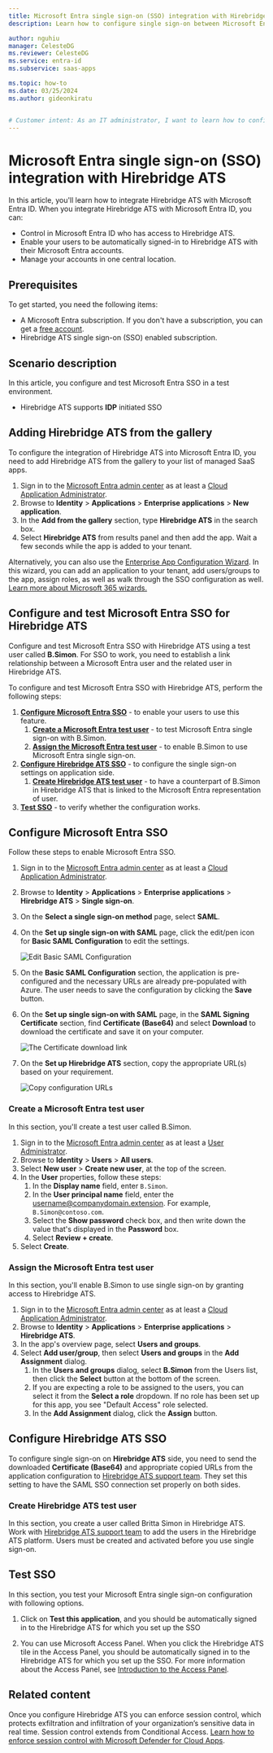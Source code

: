 ```yaml
---
title: Microsoft Entra single sign-on (SSO) integration with Hirebridge ATS
description: Learn how to configure single sign-on between Microsoft Entra ID and Hirebridge ATS.

author: nguhiu
manager: CelesteDG
ms.reviewer: CelesteDG
ms.service: entra-id
ms.subservice: saas-apps

ms.topic: how-to
ms.date: 03/25/2024
ms.author: gideonkiratu


# Customer intent: As an IT administrator, I want to learn how to configure single sign-on between Microsoft Entra ID and Hirebridge ATS so that I can control who has access to Hirebridge ATS, enable automatic sign-in with Microsoft Entra accounts, and manage my accounts in one central location.
---
```


# Microsoft Entra single sign-on (SSO) integration with Hirebridge ATS

In this article,  you'll learn how to integrate Hirebridge ATS with Microsoft Entra ID. When you integrate Hirebridge ATS with Microsoft Entra ID, you can:

* Control in Microsoft Entra ID who has access to Hirebridge ATS.
* Enable your users to be automatically signed-in to Hirebridge ATS with their Microsoft Entra accounts.
* Manage your accounts in one central location.

## Prerequisites

To get started, you need the following items:

* A Microsoft Entra subscription. If you don't have a subscription, you can get a [free account](https://azure.microsoft.com/free/).
* Hirebridge ATS single sign-on (SSO) enabled subscription.

## Scenario description

In this article,  you configure and test Microsoft Entra SSO in a test environment.

* Hirebridge ATS supports **IDP** initiated SSO


## Adding Hirebridge ATS from the gallery

To configure the integration of Hirebridge ATS into Microsoft Entra ID, you need to add Hirebridge ATS from the gallery to your list of managed SaaS apps.

1. Sign in to the [Microsoft Entra admin center](https://entra.microsoft.com) as at least a [Cloud Application Administrator](~/identity/role-based-access-control/permissions-reference.md#cloud-application-administrator).
1. Browse to **Identity** > **Applications** > **Enterprise applications** > **New application**.
1. In the **Add from the gallery** section, type **Hirebridge ATS** in the search box.
1. Select **Hirebridge ATS** from results panel and then add the app. Wait a few seconds while the app is added to your tenant.

 Alternatively, you can also use the [Enterprise App Configuration Wizard](https://portal.office.com/AdminPortal/home?Q=Docs#/azureadappintegration). In this wizard, you can add an application to your tenant, add users/groups to the app, assign roles, as well as walk through the SSO configuration as well. [Learn more about Microsoft 365 wizards.](/microsoft-365/admin/misc/azure-ad-setup-guides)


<a name='configure-and-test-azure-ad-sso-for-hirebridge-ats'></a>

## Configure and test Microsoft Entra SSO for Hirebridge ATS

Configure and test Microsoft Entra SSO with Hirebridge ATS using a test user called **B.Simon**. For SSO to work, you need to establish a link relationship between a Microsoft Entra user and the related user in Hirebridge ATS.

To configure and test Microsoft Entra SSO with Hirebridge ATS, perform the following steps:

1. **[Configure Microsoft Entra SSO](#configure-azure-ad-sso)** - to enable your users to use this feature.
    1. **[Create a Microsoft Entra test user](#create-an-azure-ad-test-user)** - to test Microsoft Entra single sign-on with B.Simon.
    1. **[Assign the Microsoft Entra test user](#assign-the-azure-ad-test-user)** - to enable B.Simon to use Microsoft Entra single sign-on.
1. **[Configure Hirebridge ATS SSO](#configure-hirebridge-ats-sso)** - to configure the single sign-on settings on application side.
    1. **[Create Hirebridge ATS test user](#create-hirebridge-ats-test-user)** - to have a counterpart of B.Simon in Hirebridge ATS that is linked to the Microsoft Entra representation of user.
1. **[Test SSO](#test-sso)** - to verify whether the configuration works.

<a name='configure-azure-ad-sso'></a>

## Configure Microsoft Entra SSO

Follow these steps to enable Microsoft Entra SSO.

1. Sign in to the [Microsoft Entra admin center](https://entra.microsoft.com) as at least a [Cloud Application Administrator](~/identity/role-based-access-control/permissions-reference.md#cloud-application-administrator).
1. Browse to **Identity** > **Applications** > **Enterprise applications** > **Hirebridge ATS** > **Single sign-on**.
1. On the **Select a single sign-on method** page, select **SAML**.
1. On the **Set up single sign-on with SAML** page, click the edit/pen icon for **Basic SAML Configuration** to edit the settings.

   ![Edit Basic SAML Configuration](common/edit-urls.png)

1. On the **Basic SAML Configuration** section, the application is pre-configured and the necessary URLs are already pre-populated with Azure. The user needs to save the configuration by clicking the **Save** button.


1. On the **Set up single sign-on with SAML** page, in the **SAML Signing Certificate** section,  find **Certificate (Base64)** and select **Download** to download the certificate and save it on your computer.

	![The Certificate download link](common/certificatebase64.png)

1. On the **Set up Hirebridge ATS** section, copy the appropriate URL(s) based on your requirement.

	![Copy configuration URLs](common/copy-configuration-urls.png)
<a name='create-an-azure-ad-test-user'></a>

### Create a Microsoft Entra test user

In this section, you'll create a test user called B.Simon.

1. Sign in to the [Microsoft Entra admin center](https://entra.microsoft.com) as at least a [User Administrator](~/identity/role-based-access-control/permissions-reference.md#user-administrator).
1. Browse to **Identity** > **Users** > **All users**.
1. Select **New user** > **Create new user**, at the top of the screen.
1. In the **User** properties, follow these steps:
   1. In the **Display name** field, enter `B.Simon`.  
   1. In the **User principal name** field, enter the username@companydomain.extension. For example, `B.Simon@contoso.com`.
   1. Select the **Show password** check box, and then write down the value that's displayed in the **Password** box.
   1. Select **Review + create**.
1. Select **Create**.

<a name='assign-the-azure-ad-test-user'></a>

### Assign the Microsoft Entra test user

In this section, you'll enable B.Simon to use single sign-on by granting access to Hirebridge ATS.

1. Sign in to the [Microsoft Entra admin center](https://entra.microsoft.com) as at least a [Cloud Application Administrator](~/identity/role-based-access-control/permissions-reference.md#cloud-application-administrator).
1. Browse to **Identity** > **Applications** > **Enterprise applications** > **Hirebridge ATS**.
1. In the app's overview page, select **Users and groups**.
1. Select **Add user/group**, then select **Users and groups** in the **Add Assignment** dialog.
   1. In the **Users and groups** dialog, select **B.Simon** from the Users list, then click the **Select** button at the bottom of the screen.
   1. If you are expecting a role to be assigned to the users, you can select it from the **Select a role** dropdown. If no role has been set up for this app, you see "Default Access" role selected.
   1. In the **Add Assignment** dialog, click the **Assign** button.

## Configure Hirebridge ATS SSO

To configure single sign-on on **Hirebridge ATS** side, you need to send the downloaded **Certificate (Base64)** and appropriate copied URLs from the application configuration to [Hirebridge ATS support team](mailto:support@hirebridge.com). They set this setting to have the SAML SSO connection set properly on both sides.

### Create Hirebridge ATS test user

In this section, you create a user called Britta Simon in Hirebridge ATS. Work with [Hirebridge ATS support team](mailto:support@hirebridge.com) to add the users in the Hirebridge ATS platform. Users must be created and activated before you use single sign-on.

## Test SSO 

In this section, you test your Microsoft Entra single sign-on configuration with following options.

1. Click on **Test this application**, and you should be automatically signed in to the Hirebridge ATS for which you set up the SSO

1. You can use Microsoft Access Panel. When you click the Hirebridge ATS tile in the Access Panel, you should be automatically signed in to the Hirebridge ATS for which you set up the SSO. For more information about the Access Panel, see [Introduction to the Access Panel](https://support.microsoft.com/account-billing/sign-in-and-start-apps-from-the-my-apps-portal-2f3b1bae-0e5a-4a86-a33e-876fbd2a4510).

## Related content

Once you configure Hirebridge ATS you can enforce session control, which protects exfiltration and infiltration of your organization’s sensitive data in real time. Session control extends from Conditional Access. [Learn how to enforce session control with Microsoft Defender for Cloud Apps](/cloud-app-security/proxy-deployment-any-app).
